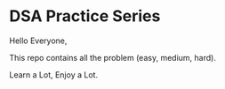 # DSA Practice Series
Hello Everyone,

This repo contains all the problem (easy, medium, hard).


Learn a Lot, Enjoy a Lot.

